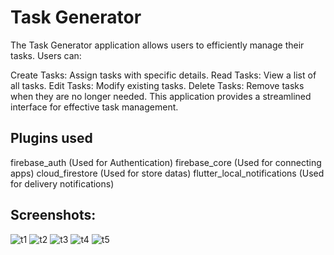 # Task Generator

The Task Generator application allows users to efficiently manage their tasks. Users can:

Create Tasks: Assign tasks with specific details.
Read Tasks: View a list of all tasks.
Edit Tasks: Modify existing tasks.
Delete Tasks: Remove tasks when they are no longer needed.
This application provides a streamlined interface for effective task management.

## Plugins used

firebase_auth (Used for Authentication)
firebase_core (Used for connecting apps)
cloud_firestore (Used for store datas)
flutter_local_notifications (Used for delivery notifications)




## Screenshots:

![t1](https://github.com/Radhan-dev-2023/task_generator/assets/170162265/4c45220a-b559-4861-8d82-e827d49595cf)
![t2](https://github.com/Radhan-dev-2023/task_generator/assets/170162265/065b3532-6bee-47a4-b53f-6ec708ae6f66)
![t3](https://github.com/Radhan-dev-2023/task_generator/assets/170162265/abdf9449-a216-4577-9c82-a1ad4219d724)
![t4](https://github.com/Radhan-dev-2023/task_generator/assets/170162265/19bdf189-9b8a-41f2-af22-021ec616cfbb)
![t5](https://github.com/Radhan-dev-2023/task_generator/assets/170162265/15f12c02-e5b8-459a-8ffd-a38ce79ffea5)


